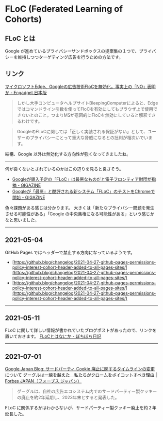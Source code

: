 # FLoC (Federated Learning of Cohorts)

## FLoC とは

Google が進めているプライバシーサンドボックスの提案集の１つで、プライバシーを維持しつつターゲティング広告を行うための方法です。

## リンク

[マイクロソフトEdge、Googleの広告技術FloCを無効化。事実上の「NO」表明か - Engadget 日本版](https://japanese.engadget.com/ms-edge-google-floc-diabled-073050317.html)

> しかし大手コンピュータヘルプサイトBleepingComputerによると、Edgeではコマンドライン引数を使ってFloCを有効にしてもブラウザ上で使用できないとのこと。つまりMSが意図的にFloCを無効にしていると解釈できるわけです。

> GoogleのFLoCに関しては「正しく実装される保証がない」として、ユーザーのプライバシーにとって重大な脅威になるとの批判が相次いでいます。

結構、Google 以外は無効化する方向性が強くなってきましたね。

---

何が良くないとされているのかはこの辺りを見ると良さそう。

- [Googleが導入予定の「FLoC」は最悪なものだと電子フロンティア財団が指摘 - GIGAZINE](https://gigazine.net/news/20210305-googles-floc-terrible-idea/)
- [Googleが「最悪」と酷評される新システム「FLoC」のテストをChromeで開始 - GIGAZINE](https://gigazine.net/news/20210331-google-testing-floc/)

色々課題がある感じは分かります。
大きくは「新たなプライバシー問題を発生させる可能性がある」「Google の中央集権になる可能性がある」という感じかなと思いました。

---

## 2021-05-04

GitHub Pages ではヘッダーで禁止する方向になっているようです。

- [https://github.blog/changelog/2021-04-27-github-pages-permissions-policy-interest-cohort-header-added-to-all-pages-sites/](https://github.blog/changelog/2021-04-27-github-pages-permissions-policy-interest-cohort-header-added-to-all-pages-sites/)
- [https://github.blog/changelog/2021-04-27-github-pages-permissions-policy-interest-cohort-header-added-to-all-pages-sites/](https://github.blog/changelog/2021-04-27-github-pages-permissions-policy-interest-cohort-header-added-to-all-pages-sites/)

---

## 2021-05-11

FLoC に関して詳しい情報が書かれていたブログポストがあったので、リンクを置いておきます。
[FLoCとはなにか - ぼちぼち日記](https://jovi0608.hatenablog.com/entry/2021/05/06/160046)

---

## 2021-07-01

[Google Japan Blog: サードパーティ Cookie 廃止に関するタイムラインの変更について](https://japan.googleblog.com/2021/06/cookie.html)
[グーグルは一線を越えた　私たちがクロームをボイコットすべき理由 | Forbes JAPAN（フォーブス ジャパン）](https://forbesjapan.com/articles/detail/42088/1/1/1)

> グーグルは、自社の広告エコシステム内でのサードパーティー製クッキーの廃止を約2年延期し、2023年末とすると発表した。

FLoC に関係するかはわからないが、サードパーティー製クッキー廃止を約２年延長した。
